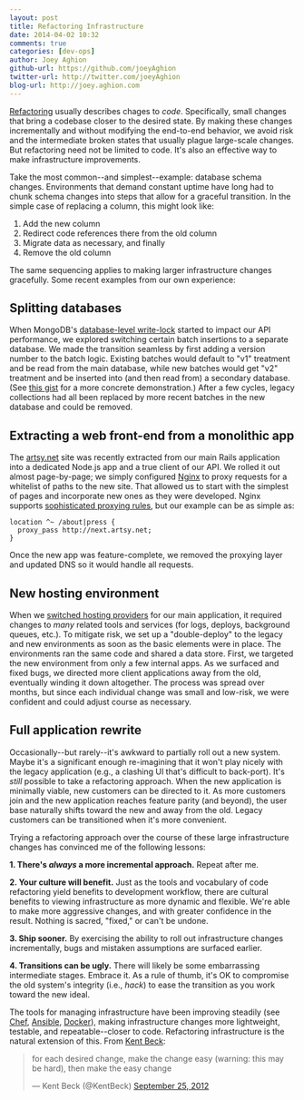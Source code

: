 ```yaml
---
layout: post
title: Refactoring Infrastructure
date: 2014-04-02 10:32
comments: true
categories: [dev-ops]
author: Joey Aghion
github-url: https://github.com/joeyAghion
twitter-url: http://twitter.com/joeyAghion
blog-url: http://joey.aghion.com
---
```


[Refactoring](http://martinfowler.com/books/refactoring.html) usually describes chages to _code_. Specifically, small changes that bring a codebase closer to the desired state. By making these changes incrementally and without modifying the end-to-end behavior, we avoid risk and the intermediate broken states that usually plague large-scale changes. But refactoring need not be limited to code. It's also an effective way to make infrastructure improvements.

Take the most common--and simplest--example: database schema changes. Environments that demand constant uptime have long had to chunk schema changes into steps that allow for a graceful transition. In the simple case of replacing a column, this might look like:

1. Add the new column
2. Redirect code references there from the old column
3. Migrate data as necessary, and finally
4. Remove the old column

The same sequencing applies to making larger infrastructure changes gracefully. Some recent examples from our own experience:

<!-- more -->

Splitting databases
---

When MongoDB's [database-level write-lock](http://docs.mongodb.org/manual/faq/concurrency/) started to impact our API performance, we explored switching certain batch insertions to a separate database. We made the transition seamless by first adding a version number to the batch logic. Existing batches would default to "v1" treatment and be read from the main database, while new batches would get "v2" treatment and be inserted into (and then read from) a secondary database. (See [this gist](https://gist.github.com/joeyAghion/9955727) for a more concrete demonstration.) After a few cycles, legacy collections had all been replaced by more recent batches in the new database and could be removed.

Extracting a web front-end from a monolithic app
---

The [artsy.net](https://artsy.net) site was recently extracted from our main Rails application into a dedicated Node.js app and a true client of our API. We rolled it out almost page-by-page; we simply configured [Nginx](http://wiki.nginx.org/Main) to proxy requests for a whitelist of paths to the new site. That allowed us to start with the simplest of pages and incorporate new ones as they were developed. Nginx supports [sophisticated proxying rules](http://nginx.org/en/docs/http/ngx_http_proxy_module.html#proxy_pass), but our example can be as simple as:

```
location ^~ /about|press {
  proxy_pass http://next.artsy.net;
}
```

Once the new app was feature-complete, we removed the proxying layer and updated DNS so it would handle all requests.

New hosting environment
---

When we [switched hosting providers](http://artsy.github.io/blog/2013/08/27/introduction-to-aws-opsworks/) for our main application, it required changes to _many_ related tools and services (for logs, deploys, background queues, etc.). To mitigate risk, we set up a "double-deploy" to the legacy and new environments as soon as the basic elements were in place. The environments ran the same code and shared a data store. First, we targeted the new environment from only a few internal apps. As we surfaced and fixed bugs, we directed more client applications away from the old, eventually winding it down altogether. The process was spread over months, but since each individual change was small and low-risk, we were confident and could adjust course as necessary.

Full application rewrite
---

Occasionally--but rarely--it's awkward to partially roll out a new system. Maybe it's a significant enough re-imagining that it won't play nicely with the legacy application (e.g., a clashing UI that's difficult to back-port). It's _still_ possible to take a refactoring approach. When the new application is minimally viable, new customers can be directed to it. As more customers join and the new application reaches feature parity (and beyond), the user base naturally shifts toward the new and away from the old. Legacy customers can be transitioned when it's more convenient.

Trying a refactoring approach over the course of these large infrastructure changes has convinced me of the following lessons:

**1. There's _always_ a more incremental approach.** Repeat after me.

**2. Your culture will benefit.** Just as the tools and vocabulary of code refactoring yield benefits to development workflow, there are cultural benefits to viewing infrastructure as more dynamic and flexible. We're able to make more aggressive changes, and with greater confidence in the result. Nothing is sacred, "fixed," or can't be undone.

**3. Ship sooner.** By exercising the ability to roll out infrastructure changes incrementally, bugs and mistaken assumptions are surfaced earlier.

**4. Transitions can be ugly.** There will likely be some embarrassing intermediate stages. Embrace it. As a rule of thumb, it's OK to compromise the old system's integrity (i.e., _hack_) to ease the transition as you work toward the new ideal.

The tools for managing infrastructure have been improving steadily (see [Chef](http://www.getchef.com/chef/), [Ansible](http://www.ansible.com/home), [Docker](https://www.docker.io/)), making infrastructure changes more lightweight, testable, and repeatable--closer to code. Refactoring infrastructure is the natural extension of this. From [Kent Beck](https://twitter.com/KentBeck):

<blockquote class="twitter-tweet" lang="en"><p>for each desired change, make the change easy (warning: this may be hard), then make the easy change</p>&mdash; Kent Beck (@KentBeck) <a href="https://twitter.com/KentBeck/statuses/250733358307500032">September 25, 2012</a></blockquote>
<script async src="//platform.twitter.com/widgets.js" charset="utf-8"></script>
